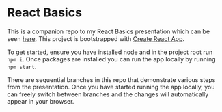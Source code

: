 # React Basics

This is a companion repo to my React Basics presentation which can be seen [here](https://docs.google.com/presentation/d/1xwwZ18WHw5oINXmU6PpcpbpBiXRVN2CiFw2VHdlnp94/edit#slide=id.p). This project is bootstrapped with [Create React App](https://github.com/facebook/create-react-app).

To get started, ensure you have installed node and in the project root run `npm i`. Once packages are installed you can run the app locally by running `npm start`.

There are sequential branches in this repo that demonstrate various steps from the presentation. Once you have started running the app locally, you can freely switch between branches and the changes will automatically appear in your browser.
